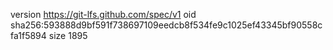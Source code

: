 version https://git-lfs.github.com/spec/v1
oid sha256:593888d9bf591f738697109eedcb8f534fe9c1025ef43345bf90558cfa1f5894
size 1895
